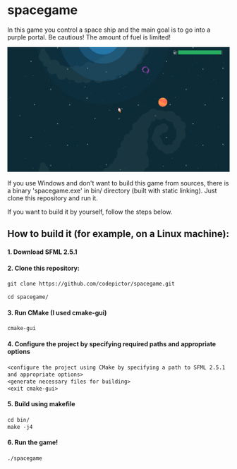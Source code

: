 # spacegame
In this game you control a space ship and the main goal is to go into a purple portal.
Be cautious! The amount of fuel is limited!

![](data/demo2.png)

If you use Windows and don't want to build this game from sources, there is a binary 'spacegame.exe' in bin/ directory (built with static linking).
Just clone this repository and run it.

If you want to build it by yourself, follow the steps below.

## How to build it (for example, on a Linux machine):

#### 1. Download SFML 2.5.1

#### 2. Clone this repository:
```
git clone https://github.com/codepictor/spacegame.git
```

```
cd spacegame/
```

#### 3. Run CMake (I used cmake-gui)
```
cmake-gui
```

#### 4. Configure the project by specifying required paths and appropriate options
```
<configure the project using CMake by specifying a path to SFML 2.5.1 and appropriate options>
<generate necessary files for building>
<exit cmake-gui>
```

#### 5. Build using makefile
```
cd bin/
make -j4
```

#### 6. Run the game!
```
./spacegame
```
